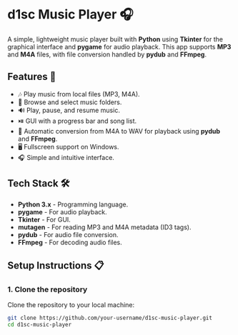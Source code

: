 # d1sc Music Player 🎧

A simple, lightweight music player built with **Python** using **Tkinter** for the graphical interface and **pygame** for audio playback. This app supports **MP3** and **M4A** files, with file conversion handled by **pydub** and **FFmpeg**.

## Features 🚀

- 🎶 Play music from local files (MP3, M4A).
- 📂 Browse and select music folders.
- 🔊 Play, pause, and resume music.
- ⏯️ GUI with a progress bar and song list.
- 💽 Automatic conversion from M4A to WAV for playback using **pydub** and **FFmpeg**.
- 🖥️ Fullscreen support on Windows.
- 🎧 Simple and intuitive interface.

## Tech Stack 🛠️

- **Python 3.x** - Programming language.
- **pygame** - For audio playback.
- **Tkinter** - For GUI.
- **mutagen** - For reading MP3 and M4A metadata (ID3 tags).
- **pydub** - For audio file conversion.
- **FFmpeg** - For decoding audio files.

## Setup Instructions 📋

### 1. Clone the repository

Clone the repository to your local machine:

```bash
git clone https://github.com/your-username/d1sc-music-player.git
cd d1sc-music-player
